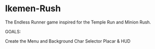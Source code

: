 # Ikemen-Rush

The Endless Runner game inspired for the Temple Run and Minion Rush.

GOALS:

Create the Menu and Background Char Selector 
Placar & HUD

